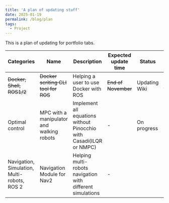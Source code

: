 ```yaml
---
title: 'A plan of updating stuff'
date: 2025-01-19
permalink: /blog/plan
tags:
  - Project
---
```


This is a plan of updating for portfolio tabs.

| Categories | Name | Description | Expected update time | Status | ETC |
|---|---|---|---|---|---|
| ~~Docker, Shell, ROS1/2~~ | ~~Docker scriting CLI tool for ROS~~ | Helping a user to use Docker with ROS | ~~End of November~~ | Updating Wiki | [ros_contr](https://mars-hss.github.io/blog/ros_container) |
| Optimal control | MPC with a manipulator and walking robots | Implement all equations without Pinocchio with Casadi(ILQR or NMPC) | - | On progress  |  |
| Navigation, Simulation, Multi-robots, ROS 2 | Navigation Module for Nav2 | Helping multi-robots navigation with different simulations | - |  | UxV and Legged |